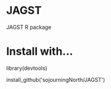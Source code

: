 # JAGST
JAGST R package


# Install with...
library(devtools)

install_github('sojourningNorth/JAGST')
